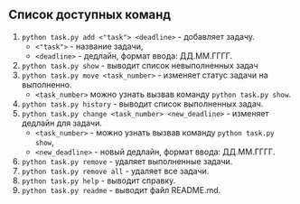 ## Список доступных команд

1. `python task.py add <"task"> <deadline>` - добавляет задачу.
    - `<"task">` - название задачи,
    - `<deadline>` - дедлайн, формат ввода: ДД.ММ.ГГГГ.
2. `python task.py show` - выводит список невыполненных задач 
3. `python task.py move <task_number>` - изменяет статус задачи на выполненно.
    - `<task_number>` можно узнать вызвав команду `python task.py show`.
4. `python task.py history` - выводит список выполненных задач.
5. `python task.py change <task_number> <new_deadline>` - изменяет дедлайн для задачи.
    - `<task_number>` - можно узнать вызвав команду `python task.py show`,
    - `<new_deadline>` - новый дедлайн, формат ввода: ДД.ММ.ГГГГ.
6. `python task.py remove` - удаляет выполненные задачи.
7. `python task.py remove all` - удаляет все задачи.
8. `python task.py help` - выводит справку.
9. `python task.py readme` - выводит файл README.md.
